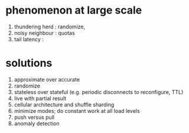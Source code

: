 
# phenomenon at large scale

1. thundering herd : randomize, 
2. noisy neighbour : quotas
3. tail latency : 

# solutions

1. approximate over accurate
2. randomize
3. stateless over stateful (e.g. periodic disconnects to reconfigure, TTL)
4. live with partial result
5. cellular architecture and shuffle sharding
6. minimize modes; do constant work at all load levels
7. push versus pull
8. anomaly detection
